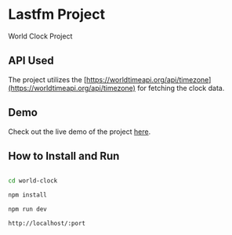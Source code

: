 # Lastfm Project

World Clock Project

## API Used

The project utilizes the [https://worldtimeapi.org/api/timezone](https://worldtimeapi.org/api/timezone) for fetching the clock data.

## Demo

Check out the live demo of the project [here](https://world-clock-opal.vercel.app/).

## How to Install and Run

```bash

cd world-clock

npm install

npm run dev

http://localhost/:port

```
